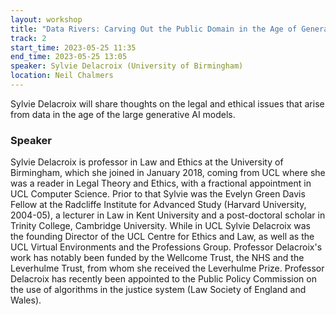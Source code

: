 ```yaml
---
layout: workshop
title: "Data Rivers: Carving Out the Public Domain in the Age of Generative AI"
track: 2
start_time: 2023-05-25 11:35
end_time: 2023-05-25 13:05
speaker: Sylvie Delacroix (University of Birmingham)
location: Neil Chalmers
---
```


Sylvie Delacroix will share thoughts on the legal and ethical issues that arise from data in the age of the large generative AI models.

### Speaker

Sylvie Delacroix is professor in Law and Ethics at the University of Birmingham, which she joined in January 2018, 
coming from UCL where she was a reader in Legal Theory and Ethics, with a fractional appointment in UCL Computer Science. 
Prior to that Sylvie was the Evelyn Green Davis Fellow at the Radcliffe Institute for Advanced Study (Harvard University, 2004-05), 
a lecturer in Law in Kent University and a post-doctoral scholar in Trinity College, Cambridge University. 
While in UCL Sylvie Delacroix was the founding Director of the UCL Centre for Ethics and Law, as well as the UCL Virtual 
Environments and the Professions Group. Professor Delacroix's work has notably been funded by the Wellcome Trust, 
the NHS and the Leverhulme Trust, from whom she received the Leverhulme Prize. Professor Delacroix has recently been appointed 
to the Public Policy Commission on the use of algorithms in the justice system (Law Society of England and Wales).

